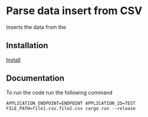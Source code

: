 # Parse data insert from CSV
Inserts the data from the

## Installation

[Install](https://doc.rust-lang.org/book/ch01-01-installation.html)

## Documentation

To run the code run the following command

`APPLICATION_ENDPOINT=ENDPOINT APPLICATION_ID=TEST FILE_PATH=file1.csv,file2.csv cargo run --release`
